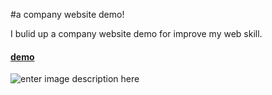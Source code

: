 #a company website demo!


I bulid up a company website demo for improve my web skill.


#### <i class="icon-file"></i>[demo](https://findwisdom.github.io/a-company-website-demo/)

![enter image description here](http://oe9d5k8dj.bkt.clouddn.com/a%20comepany%20demo_%E7%9C%8B%E5%9B%BE%E7%8E%8B.png)
